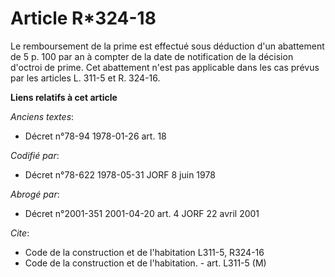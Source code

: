 # Article R*324-18

Le remboursement de la prime est effectué sous déduction d'un abattement de 5 p. 100 par an à compter de la date de
notification de la décision d'octroi de prime. Cet abattement n'est pas applicable dans les cas prévus par les articles L.
311-5 et R. 324-16.

**Liens relatifs à cet article**

_Anciens textes_:

  - Décret n°78-94 1978-01-26 art. 18

_Codifié par_:

  - Décret n°78-622 1978-05-31 JORF 8 juin 1978

_Abrogé par_:

  - Décret n°2001-351 2001-04-20 art. 4 JORF 22 avril 2001

_Cite_:

  - Code de la construction et de l'habitation L311-5, R324-16
  - Code de la construction et de l'habitation. - art. L311-5 (M)
